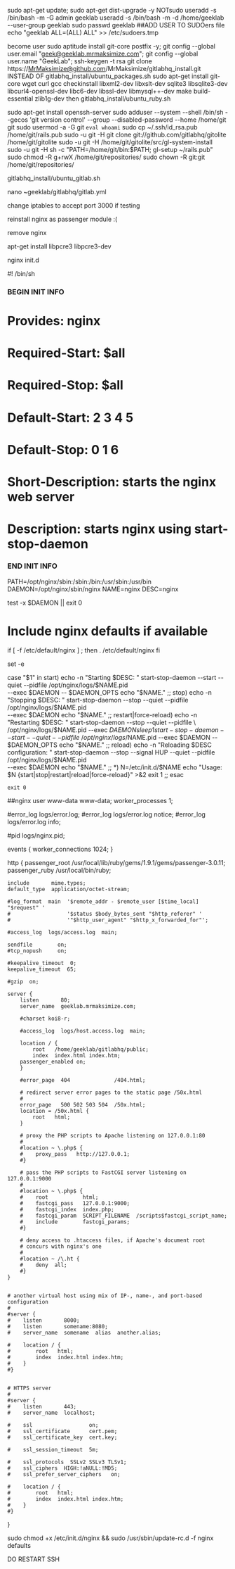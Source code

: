 sudo apt-get update; sudo apt-get dist-upgrade -y
NOTsudo useradd -s /bin/bash -m -G admin geeklab
useradd -s /bin/bash -m -d /home/geeklab --user-group geeklab
sudo passwd geeklab
##ADD USER TO SUDOers file
echo "geeklab    ALL=(ALL) ALL" >> /etc/sudoers.tmp

become user
sudo aptitude install git-core postfix -y; git config --global user.email "geek@geeklab.mrmaksimize.com"; git config --global user.name "GeekLab"; ssh-keygen -t rsa
git clone https://MrMaksimize@github.com/MrMaksimize/gitlabhq_install.git
INSTEAD OF gitlabhq_install/ubuntu_packages.sh
sudo apt-get install git-core wget curl gcc checkinstall libxml2-dev libxslt-dev sqlite3 libsqlite3-dev libcurl4-openssl-dev libc6-dev libssl-dev libmysql++-dev make build-essential zlib1g-dev
then gitlabhq_install/ubuntu_ruby.sh

sudo apt-get install openssh-server
sudo adduser --system --shell /bin/sh --gecos 'git version control' --group --disabled-password --home /home/git git
sudo usermod -a -G git `eval whoami` 
sudo cp ~/.ssh/id_rsa.pub /home/git/rails.pub
sudo -u git -H git clone git://github.com/gitlabhq/gitolite /home/git/gitolite
sudo -u git -H /home/git/gitolite/src/gl-system-install
sudo -u git -H sh -c "PATH=/home/git/bin:$PATH; gl-setup ~/rails.pub"
sudo chmod -R g+rwX /home/git/repositories/
sudo chown -R git:git /home/git/repositories/

gitlabhq_install/ubuntu_gitlab.sh

nano ~geeklab/gitlabhq/gitlab.yml

change iptables to accept port 3000 if testing

reinstall nginx as passenger module :(

remove nginx


apt-get install libpcre3 libpcre3-dev

nginx init.d

#! /bin/sh

### BEGIN INIT INFO
# Provides:          nginx
# Required-Start:    $all
# Required-Stop:     $all
# Default-Start:     2 3 4 5
# Default-Stop:      0 1 6
# Short-Description: starts the nginx web server
# Description:       starts nginx using start-stop-daemon
### END INIT INFO

PATH=/opt/nginx/sbin:/sbin:/bin:/usr/sbin:/usr/bin
DAEMON=/opt/nginx/sbin/nginx
NAME=nginx
DESC=nginx

test -x $DAEMON || exit 0

# Include nginx defaults if available
if [ -f /etc/default/nginx ] ; then
        . /etc/default/nginx
fi

set -e

case "$1" in
  start)
        echo -n "Starting $DESC: "
        start-stop-daemon --start --quiet --pidfile /opt/nginx/logs/$NAME.pid \
                --exec $DAEMON -- $DAEMON_OPTS
        echo "$NAME."
        ;;
  stop)
        echo -n "Stopping $DESC: "
        start-stop-daemon --stop --quiet --pidfile /opt/nginx/logs/$NAME.pid \
                --exec $DAEMON
        echo "$NAME."
        ;;
  restart|force-reload)
        echo -n "Restarting $DESC: "
        start-stop-daemon --stop --quiet --pidfile \
                /opt/nginx/logs/$NAME.pid --exec $DAEMON
        sleep 1
        start-stop-daemon --start --quiet --pidfile \
                /opt/nginx/logs/$NAME.pid --exec $DAEMON -- $DAEMON_OPTS
        echo "$NAME."
        ;;
  reload)
          echo -n "Reloading $DESC configuration: "
          start-stop-daemon --stop --signal HUP --quiet --pidfile     /opt/nginx/logs/$NAME.pid \
              --exec $DAEMON
          echo "$NAME."
          ;;
      *)
            N=/etc/init.d/$NAME
            echo "Usage: $N {start|stop|restart|reload|force-reload}" >&2
            exit 1
            ;;
    esac

    exit 0
    
    


##nginx
user www-data www-data;
worker_processes  1;

#error_log  logs/error.log;
#error_log  logs/error.log  notice;
#error_log  logs/error.log  info;

#pid        logs/nginx.pid;


events {
    worker_connections  1024;
}


http {
    passenger_root /usr/local/lib/ruby/gems/1.9.1/gems/passenger-3.0.11;
    passenger_ruby /usr/local/bin/ruby;

    include       mime.types;
    default_type  application/octet-stream;

    #log_format  main  '$remote_addr - $remote_user [$time_local] "$request" '
    #                  '$status $body_bytes_sent "$http_referer" '
    #                  '"$http_user_agent" "$http_x_forwarded_for"';

    #access_log  logs/access.log  main;

    sendfile        on;
    #tcp_nopush     on;

    #keepalive_timeout  0;
    keepalive_timeout  65;

    #gzip  on;

    server {
        listen       80;
        server_name  geeklab.mrmaksimize.com;

        #charset koi8-r;

        #access_log  logs/host.access.log  main;

        location / {
            root   /home/geeklab/gitlabhq/public;
            index  index.html index.htm;
	    passenger_enabled on;
        }

        #error_page  404              /404.html;

        # redirect server error pages to the static page /50x.html
        #
        error_page   500 502 503 504  /50x.html;
        location = /50x.html {
            root   html;
        }

        # proxy the PHP scripts to Apache listening on 127.0.0.1:80
        #
        #location ~ \.php$ {
        #    proxy_pass   http://127.0.0.1;
        #}

        # pass the PHP scripts to FastCGI server listening on 127.0.0.1:9000
        #
        #location ~ \.php$ {
        #    root           html;
        #    fastcgi_pass   127.0.0.1:9000;
        #    fastcgi_index  index.php;
        #    fastcgi_param  SCRIPT_FILENAME  /scripts$fastcgi_script_name;
        #    include        fastcgi_params;
        #}

        # deny access to .htaccess files, if Apache's document root
        # concurs with nginx's one
        #
        #location ~ /\.ht {
        #    deny  all;
        #}
    }


    # another virtual host using mix of IP-, name-, and port-based configuration
    #
    #server {
    #    listen       8000;
    #    listen       somename:8080;
    #    server_name  somename  alias  another.alias;

    #    location / {
    #        root   html;
    #        index  index.html index.htm;
    #    }
    #}


    # HTTPS server
    #
    #server {
    #    listen       443;
    #    server_name  localhost;

    #    ssl                  on;
    #    ssl_certificate      cert.pem;
    #    ssl_certificate_key  cert.key;

    #    ssl_session_timeout  5m;

    #    ssl_protocols  SSLv2 SSLv3 TLSv1;
    #    ssl_ciphers  HIGH:!aNULL:!MD5;
    #    ssl_prefer_server_ciphers   on;

    #    location / {
    #        root   html;
    #        index  index.html index.htm;
    #    }
    #}

}


sudo chmod +x /etc/init.d/nginx && sudo /usr/sbin/update-rc.d -f nginx defaults

DO RESTART SSH